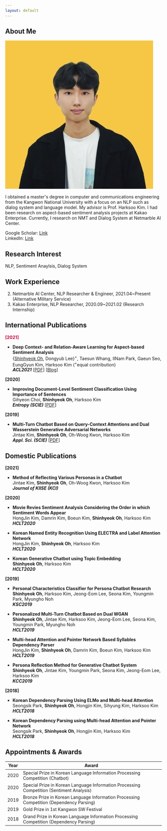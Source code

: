 ```yaml
---
layout: default
---
```


## About Me

<img class="profile-picture" src="profile.jpg">

I obtained a master's degree in computer and communications engineering from the Kangwon National University with a focus on an NLP such as dialog system and language model. My advisor is Prof. Harksoo Kim. I had been research on aspect-based sentiment analysis projects at Kakao Enterprise. Currently, I research on NMT and Dialog System at Netmarble AI Center.

Google Scholar: [Link](https://scholar.google.co.kr/citations?user=H6BKgo8AAAAJ&hl=ko)<br>
LinkedIn: [Link](https://kr.linkedin.com/in/shinhyeok-oh-5082b51a8) <br>

## Research Interest

NLP, Sentiment Anaylsis, Dialog System

## Work Experience

2. Netmarble AI Center, NLP Researcher & Engineer, 2021.04~Present (Alternative Military Service)
1. Kakao Enterprise, NLP Researcher, 2020.09~2021.02 (Research Internship)

## International Publications

**<span style="color:#C70039;">[2021]</span>**

- **Deep Context- and Relation-Aware Learning for Aspect-based Sentiment Analysis** <br>
{<u>Shinhyeok Oh</u>, Dongyub Lee}<sup>+</sup>, Taesun Whang, IlNam Park, Gaeun Seo, EungGyun Kim, Harksoo Kim (<sup>+</sup>equal contribution) <br>
***ACL2021*** [[PDF](https://aclanthology.org/2021.acl-short.63/)] [[Blog](https://kakaoenterprise.github.io/papers/acl-ijcnlp2021-dcran)] <br>

**[2020]**

- **Improving Document-Level Sentiment Classification Using Importance of Sentences** <br>
Gihyeon Choi, **Shinhyeok Oh**, Harksoo Kim <br>
***Entropy (SCIE)*** [[PDF](https://arxiv.org/abs/2103.05167)] <br>

**[2019]**

- **Multi-Turn Chatbot Based on Query-Context Attentions and Dual Wasserstein Generative Adversarial Networks** <br>
Jintae Kim, **Shinhyeok Oh**, Oh-Woog Kwon, Harksoo Kim <br>
***Appl. Sci. (SCIE)*** [[PDF](https://www.mdpi.com/2076-3417/9/18/3908)] <br>

## Domestic Publications

**[2021]**

- **Method of Reflecting Various Personas in a Chatbot** <br>
Jintae Kim, **Shinhyeok Oh**, Oh-Woog Kwon, Harksoo Kim <br>
***Journal of KIISE (KCI)*** <br>

**[2020]**

- **Movie Revies Sentiment Analysis Considering the Order in which Sentiment Words Appear** <br>
HongJin Kim, Damrin Kim, Boeun Kim, **Shinhyeok Oh**, Harksoo Kim <br>
***HCLT2020*** <br>

- **Korean Named Entity Recognition Using ELECTRA and Label Attention Network** <br>
HongJin Kim, **Shinhyeok Oh**, Harksoo Kim <br>
***HCLT2020*** <br>

- **Korean Generative Chatbot using Topic Embedding** <br>
**Shinhyeok Oh**, Harksoo Kim <br>
***HCLT2020*** <br>

**[2019]**

- **Personal Characteristics Classifier for Persona Chatbot Research** <br>
**Shinhyeok Oh**, Harksoo Kim, Jeong-Eom Lee, Seona Kim, Youngmin Park, Myungho Noh <br>
***KSC2019*** <br>

- **Personalized Multi-Turn Chatbot Based on Dual WGAN** <br>
**Shinhyeok Oh**, Jintae Kim, Harksoo Kim, Jeong-Eom Lee, Seona Kim, Youngmin Park, Myungho Noh <br>
***HCLT2019*** <br>

- **Multi-head Attention and Pointer Network Based Syllables Dependency Parser** <br>
HongJin Kim, **Shinhyeok Oh**, Damrin Kim, Boeun Kim, Harksoo Kim <br>
***HCLT2019*** <br>

- **Persona Reflection Method for Generative Chatbot System** <br>
**Shinhyeok Oh**, Jintae Kim, Youngmin Park, Seona Kim, Jeong-Eom Lee, Harksoo Kim <br>
***KCC2019*** <br>

**[2018]**

- **Korean Dependency Parsing Using ELMo and Multi-head Attention** <br>
Seongsik Park, **Shinhyeok Oh**, Hongjin Kim, Sihyung Kim, Harksoo Kim <br>
***HCLT2018*** <br>

- **Korean Dependency Parsing using Multi-head Attention and Pointer Network** <br>
Seongsik Park, **Shinhyeok Oh**, Hongjin Kim, Harksoo Kim <br>
***HCLT2018*** <br>


## Appointments & Awards

Year | Award 
-----|-------
2020 | Special Prize in Korean Language Information Processing Competition (Chatbot)
2020 | Special Prize in Korean Language Information Processing Competition (Sentiment Analysis)
2019 | Bronze Prize in Korean Language Information Processing Competition (Dependency Parsing)
2019 | Gold Prize in 1st Kangwon SW Festival
2018 | Grand Prize in Korean Language Information Processing Competition (Dependency Parsing)
